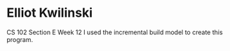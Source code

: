 # Elliot Kwilinski
CS 102 Section E
Week 12 
I used the incremental build model to create this program.
